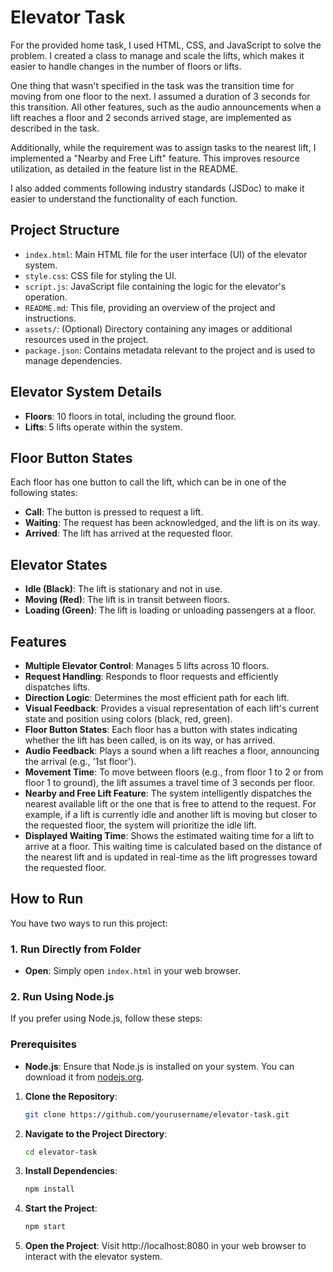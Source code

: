 # Elevator Task

For the provided home task, I used HTML, CSS, and JavaScript to solve the problem. I created a class to manage and scale the lifts, which makes it easier to handle changes in the number of floors or lifts.

One thing that wasn't specified in the task was the transition time for moving from one floor to the next. I assumed a duration of 3 seconds for this transition. All other features, such as the audio announcements when a lift reaches a floor and 2 seconds arrived stage, are implemented as described in the task.

Additionally, while the requirement was to assign tasks to the nearest lift, I implemented a "Nearby and Free Lift" feature. This improves resource utilization, as detailed in the feature list in the README.

I also added comments following industry standards (JSDoc) to make it easier to understand the functionality of each function.

## Project Structure

- `index.html`: Main HTML file for the user interface (UI) of the elevator system.
- `style.css`: CSS file for styling the UI.
- `script.js`: JavaScript file containing the logic for the elevator's operation.
- `README.md`: This file, providing an overview of the project and instructions.
- `assets/`: (Optional) Directory containing any images or additional resources used in the project.
- `package.json`: Contains metadata relevant to the project and is used to manage dependencies.

## Elevator System Details

- **Floors**: 10 floors in total, including the ground floor.
- **Lifts**: 5 lifts operate within the system.

## Floor Button States

Each floor has one button to call the lift, which can be in one of the following states:

- **Call**: The button is pressed to request a lift.
- **Waiting**: The request has been acknowledged, and the lift is on its way.
- **Arrived**: The lift has arrived at the requested floor.

## Elevator States

- **Idle (Black)**: The lift is stationary and not in use.
- **Moving (Red)**: The lift is in transit between floors.
- **Loading (Green)**: The lift is loading or unloading passengers at a floor.

## Features

- **Multiple Elevator Control**: Manages 5 lifts across 10 floors.
- **Request Handling**: Responds to floor requests and efficiently dispatches lifts.
- **Direction Logic**: Determines the most efficient path for each lift.
- **Visual Feedback**: Provides a visual representation of each lift's current state and position using colors (black, red, green).
- **Floor Button States**: Each floor has a button with states indicating whether the lift has been called, is on its way, or has arrived.
- **Audio Feedback**: Plays a sound when a lift reaches a floor, announcing the arrival (e.g., '1st floor').
- **Movement Time**: To move between floors (e.g., from floor 1 to 2 or from floor 1 to ground), the lift assumes a travel time of 3 seconds per floor.
- **Nearby and Free Lift Feature**: The system intelligently dispatches the nearest available lift or the one that is free to attend to the request. For example, if a lift is currently idle and another lift is moving but closer to the requested floor, the system will prioritize the idle lift.
- **Displayed Waiting Time**: Shows the estimated waiting time for a lift to arrive at a floor. This waiting time is calculated based on the distance of the nearest lift and is updated in real-time as the lift progresses toward the requested floor.

## How to Run

You have two ways to run this project:

### 1. Run Directly from Folder

- **Open**: Simply open `index.html` in your web browser.

### 2. Run Using Node.js

If you prefer using Node.js, follow these steps:

### Prerequisites

- **Node.js**: Ensure that Node.js is installed on your system. You can download it from [nodejs.org](https://nodejs.org).

1. **Clone the Repository**:

   ```bash
   git clone https://github.com/yourusername/elevator-task.git
   ```

2. **Navigate to the Project Directory**:
   ```bash
   cd elevator-task
   ```
3. **Install Dependencies**:
   ```bash
   npm install
   ```
4. **Start the Project**:
   ```bash
   npm start
   ```
5. **Open the Project**:
   Visit http://localhost:8080 in your web browser to interact with the elevator system.